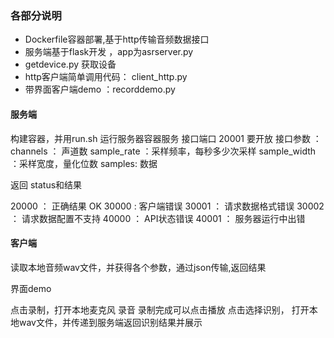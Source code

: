 
### 各部分说明
- Dockerfile容器部署,基于http传输音频数据接口
- 服务端基于flask开发  ，app为asrserver.py
- getdevice.py 获取设备
- http客户端简单调用代码：  client_http.py
- 带界面客户端demo  ：recorddemo.py

#### 服务端
构建容器，并用run.sh 运行服务器容器服务
接口端口 20001 要开放
接口参数 ：
    channels ： 声道数
    sample_rate ：采样频率，每秒多少次采样
    sample_width ：采样宽度，量化位数
    samples:  数据

返回 status和结果

20000 ： 正确结果  OK
30000 :  客户端错误
30001 ： 请求数据格式错误
30002 ： 请求数据配置不支持
40000 ： API状态错误
40001 ： 服务器运行中出错

#### 客户端

读取本地音频wav文件，并获得各个参数，通过json传输,返回结果


界面demo

点击录制，打开本地麦克风 录音
录制完成可以点击播放
点击选择识别，  打开本地wav文件，并传递到服务端返回识别结果并展示




